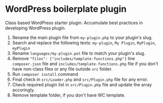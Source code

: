 # WordPress boilerplate plugin
Class based WordPress starter plugin. Accumulate best practices in developing WordPress plugin.

1. Rename the main plugin file from `my-plugin.php` to your plugin's slug.
2. Search and replace the following texts: `my-plugin`, `My Plugin`, `MyPlugin`, `myPlugin`
3. Rename `languages/my-plugin.pot` file to match your plugin's slug.
4. Remove `"files": ["includes/template-functions.php"]` line `composer.json` file and `includes/template-functions.php` file if you don't have non-class files or any file outside `src` folder.
5. Run `composer install` command
6. Final check in `src/Loader.php` and `src/Plugin.php` file for any error.
7. Check required plugin list in `src/Plugin.php` file and update the array accoringly.
8. Remove template folder, if you don't have WC template.

